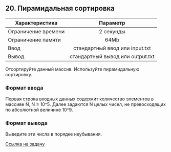 ## 20. Пирамидальная сортировка

| Характеристика      |             	Параметр             |
|---------------------|:---------------------------------:|
| Ограничение времени |            	2 секунды             |
| Ограничение памяти	 |               64Mb                |
| Ввод                |  стандартный ввод или input.txt   |
| Вывод               | 	стандартный вывод или output.txt | 

Отсортируйте данный массив. Используйте пирамидальную сортировку.

### Формат ввода

Первая строка входных данных содержит количество элементов в массиве N, N ≤ 10^5. Далее задаются N целых чисел, не превосходящих по абсолютной величине 10^9.

### Формат вывода

Выведите эти числа в порядке неубывания.

[Ссылка на задачу](https://contest.yandex.ru/contest/45468/problems/20/) 

